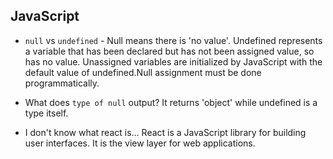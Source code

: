 ## JavaScript
* `null` vs `undefined` - Null means there is 'no value'. Undefined represents a variable that has been declared but has not been assigned value, so has no value.
Unassigned variables are initialized by JavaScript with the default value of undefined.Null assignment must be done programmatically.
* What does `type of null` output? It returns 'object' while undefined is a type itself.

* I don't know what react is...
React is a JavaScript library for building user interfaces. It is the view layer for web applications.
